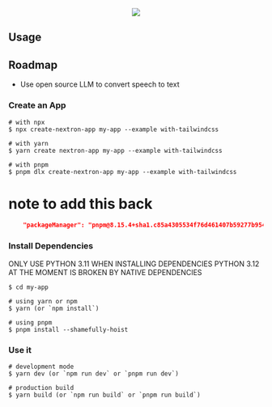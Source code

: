 <p align="center"><img src="https://i.imgur.com/a9QWW0v.png"></p>

## Usage

## Roadmap

- Use open source LLM to convert speech to text

### Create an App

```
# with npx
$ npx create-nextron-app my-app --example with-tailwindcss

# with yarn
$ yarn create nextron-app my-app --example with-tailwindcss

# with pnpm
$ pnpm dlx create-nextron-app my-app --example with-tailwindcss
```

# note to add this back

```json
	"packageManager": "pnpm@8.15.4+sha1.c85a4305534f76d461407b59277b954bac97b5c4"
```

### Install Dependencies

ONLY USE PYTHON 3.11 WHEN INSTALLING DEPENDENCIES PYTHON 3.12 AT THE MOMENT IS BROKEN BY NATIVE DEPENDENCIES

```
$ cd my-app

# using yarn or npm
$ yarn (or `npm install`)

# using pnpm
$ pnpm install --shamefully-hoist
```

### Use it

```
# development mode
$ yarn dev (or `npm run dev` or `pnpm run dev`)

# production build
$ yarn build (or `npm run build` or `pnpm run build`)
```
